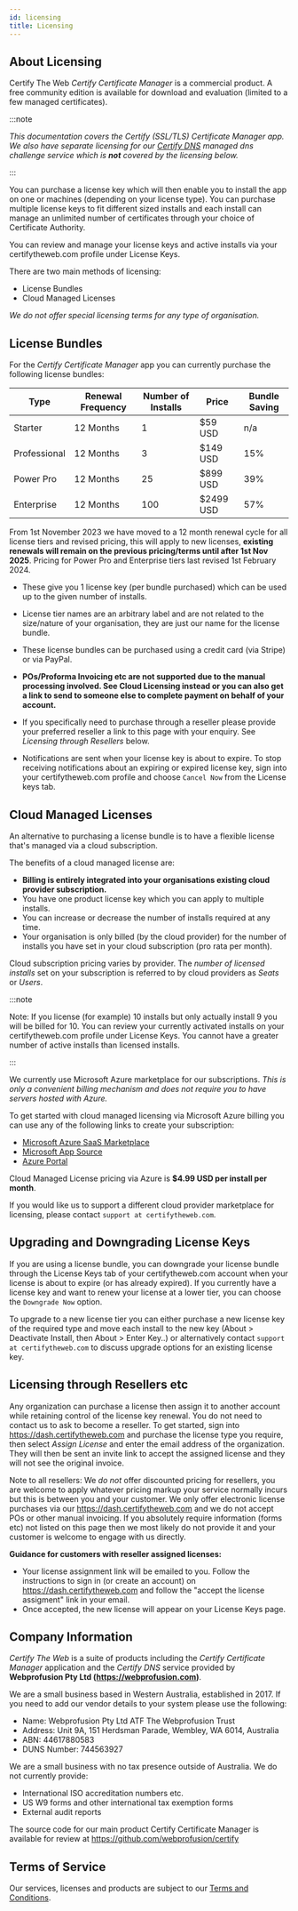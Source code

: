 ```yaml
---
id: licensing
title: Licensing
---
```



## About Licensing
Certify The Web *Certify Certificate Manager* is a commercial product. A free community edition is available for download and evaluation (limited to a few managed certificates).


:::note

 *This documentation covers the Certify (SSL/TLS) Certificate Manager app. We also have separate licensing for our [Certify DNS](../dns/providers/certifydns.md) managed dns challenge service which is **not** covered by the licensing below.*

:::

You can purchase a license key which will then enable you to install the app on one or machines (depending on your license type). You can purchase multiple license keys to fit different sized installs and each install can manage an unlimited number of certificates through your choice of Certificate Authority.

You can review and manage your license keys and active installs via your certifytheweb.com profile under License Keys. 

There are two main methods of licensing:
- License Bundles
- Cloud Managed Licenses

*We do not offer special licensing terms for any type of organisation.*

## License Bundles
For the *Certify Certificate Manager* app you can currently purchase the following license bundles:

| Type          | Renewal Frequency | Number of Installs| Price         | Bundle Saving |
|---------------|-------------------|-------------------|---------------|--|
| Starter       | 12 Months         | 1                 | $59 USD    | n/a|
| Professional  | 12 Months         | 3                 | $149 USD    | 15%|
| Power Pro     | 12 Months         | 25                | $899 USD   | 39%|
| Enterprise    | 12 Months         | 100               | $2499 USD   | 57%|

From 1st November 2023 we have moved to a 12 month renewal cycle for all license tiers and revised pricing, this will apply to new licenses, **existing renewals will remain on the previous pricing/terms until after 1st Nov 2025**. Pricing for Power Pro and Enterprise tiers last revised 1st February 2024.

- These give you 1 license key (per bundle purchased) which can be used up to the given number of installs.

- License tier names are an arbitrary label and are not related to the size/nature of your organisation, they are just our name for the license bundle.

- These license bundles can be purchased using a credit card (via Stripe) or via PayPal. 

- **POs/Proforma Invoicing etc are not supported due to the manual processing involved. See Cloud Licensing instead or you can also get a link to send to someone else to complete payment on behalf of your account.**

- If you specifically need to purchase through a reseller please provide your preferred reseller a link to this page with your enquiry. See *Licensing through Resellers* below.

- Notifications are sent when your license key is about to expire. To stop receiving notifications about an expiring or expired license key, sign into your certifytheweb.com profile and choose `Cancel Now` from the License keys tab.

## Cloud Managed Licenses
An alternative to purchasing a license bundle is to have a flexible license that's managed via a cloud subscription. 

The benefits of a cloud managed license are:
- **Billing is entirely integrated into your organisations existing cloud provider subscription.**
- You have one product license key which you can apply to multiple installs.
- You can increase or decrease the number of installs required at any time. 
- Your organisation is only billed (by the cloud provider) for the number of installs you have set in your cloud subscription (pro rata per month).

Cloud subscription pricing varies by provider. The *number of licensed installs* set on your subscription is referred to by cloud providers as *Seats* or *Users*.

:::note

Note: If you license (for example) 10 installs but only actually install 9 you will be billed for 10. You can review your currently activated installs on your certifytheweb.com profile under License Keys. You cannot have a greater number of active installs than licensed installs.

:::

We currently use Microsoft Azure marketplace for our subscriptions. *This is only a convenient billing mechanism and does not require you to have servers hosted with Azure.*

To get started with cloud managed licensing via Microsoft Azure billing you can use any of the following links to create your subscription: 

- [Microsoft Azure SaaS Marketplace](https://azuremarketplace.microsoft.com/en-us/marketplace/apps/webprofusionptyltd1588924351007.certifytheweb-standard-cloudlicense?tab=Overview)
- [Microsoft App Source](https://appsource.microsoft.com/en-us/product/web-apps/webprofusionptyltd1588924351007.certifytheweb-standard-cloudlicense)
- [Azure Portal](https://portal.azure.com/#create/webprofusionptyltd1588924351007.certifytheweb-standard-cloudlicense/preview)

Cloud Managed License pricing via Azure is **$4.99 USD per install per month**.

If you would like us to support a different cloud provider marketplace for licensing, please contact `support at certifytheweb.com`.

## Upgrading and Downgrading License Keys
If you are using a license bundle, you can downgrade your license bundle through the License Keys tab of your certifytheweb.com account when your license is about to expire (or has already expired). 
If you currently have a license key and want to renew your license at a lower tier, you can choose the `Downgrade Now` option. 

To upgrade to a new license tier you can either purchase a new license key of the required type and move each install to the new key (About > Deactivate Install, then About > Enter Key..) or alternatively contact `support at certifytheweb.com` to discuss upgrade options for an existing license key.

## Licensing through Resellers etc
Any organization can purchase a license then assign it to another account while retaining control of the license key renewal. You do not need to contact us to ask to become a reseller. To get started, sign into https://dash.certifytheweb.com and purchase the license type you require, then select *Assign License* and enter the email address of the organization. They will then be sent an invite link to accept the assigned license and they will not see the original invoice.

Note to all resellers: We *do not* offer discounted pricing for resellers, you are welcome to apply whatever pricing markup your service normally incurs but this is between you and your customer. We only offer electronic license purchases via our https://dash.certifytheweb.com and we do not accept POs or other manual invoicing. If you absolutely require information (forms etc) not listed on this page then we most likely do not provide it and your customer is welcome to engage with us directly.

**Guidance for customers with reseller assigned licenses:**
- Your license assignment link will be emailed to you. Follow the instructions to sign in (or create an account) on https://dash.certifytheweb.com and follow the "accept the license assigment" link in your email. 
- Once accepted, the new license will appear on your License Keys page.

## Company Information
*Certify The Web* is a suite of products including the *Certify Certificate Manager* application and the *Certify DNS* service provided by **Webprofusion Pty Ltd (https://webprofusion.com)**.

We are a small business based in Western Australia, established in 2017. If you need to add our vendor details to your system please use the following:

- Name: Webprofusion Pty Ltd ATF The Webprofusion Trust 
- Address: Unit 9A, 151 Herdsman Parade, Wembley, WA 6014, Australia
- ABN: 44617880583
- DUNS Number: 744563927

We are a small business with no tax presence outside of Australia. We do not currently provide:
- International ISO accreditation numbers etc.
- US W9 forms and other international tax exemption forms
- External audit reports

The source code for our main product Certify Certificate Manager is available for review at https://github.com/webprofusion/certify

## Terms of Service
Our services, licenses and products are subject to our [Terms and Conditions](terms.md).